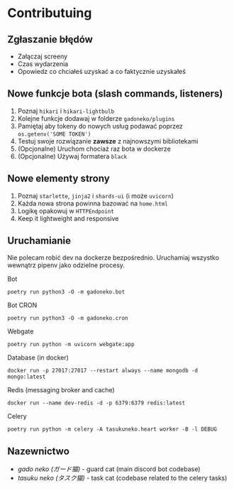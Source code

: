 # Contributuing
## Zgłaszanie błędów
 - Załączaj screeny
 - Czas wydarzenia
 - Opowiedz co chciałeś uzyskać a co faktycznie uzyskałeś

## Nowe funkcje bota (slash commands, listeners)
1. Poznaj `hikari` i `hikari-lightbulb`
2. Kolejne funkcje dodawaj w folderze `gadoneko/plugins`
3. Pamiętaj aby tokeny do nowych usług podawać poprzez `os.getenv('SOME TOKEN')`
4. Testuj swoje rozwiązanie **zawsze** z najnowszymi bibliotekami
5. (Opcjonalne) Uruchom chociaż raz bota w dockerze
6. (Opcjonalne) Używaj formatera `black`

## Nowe elementy strony
1. Poznaj `starlette`, `jinja2` i `shards-ui` (i może `uvicorn`)
2. Każda nowa strona powinna bazować na `home.html`
3. Logikę opakowuj w `HTTPEndpoint`
4. Keep it lightweight and responsive


## Uruchamianie
Nie polecam robić dev na dockerze bezpośrednio. Uruchamiaj wszystko wewnątrz pipenv jako odzielne procesy.

Bot
```
poetry run python3 -O -m gadoneko.bot
```

Bot CRON
```
poetry run python3 -O -m gadoneko.cron
```

Webgate 
```
poetry run python -m uvicorn webgate:app
```

Database (in docker)
```
docker run -p 27017:27017 --restart always --name mongodb -d mongo:latest
```

Redis (messaging broker and cache)
```
docker run --name dev-redis -d -p 6379:6379 redis:latest
```

Celery
```
poetry run python -m celery -A tasukuneko.heart worker -B -l DEBUG
```

## Nazewnictwo
 - *gado neko (ガード猫)* - guard cat (main discord bot codebase)
 - *tasuku neko (タスク猫)* - task cat (codebase related to the celery tasks)
